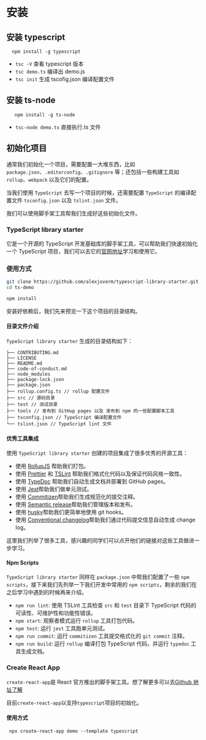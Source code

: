 # 安装

## 安装 typescript

```
  npm install -g typescript
```

- `tsc -V` 查看 typescript 版本
- `tsc demo.ts` 编译出 demo.js
- `tsc init` 生成 tscofig.json 编译配置文件

## 安装 ts-node

```
   npm install -g ts-node
```

- `tsc-node demo.ts` 直接执行.ts 文件

## 初始化项目

通常我们初始化一个项目，需要配置一大堆东西，比如 `package.json`、`.editorconfig`、`.gitignore` 等；还包括一些构建工具如 `rollup`、`webpack` 以及它们的配置。

当我们使用 `TypeScript` 去写一个项目的时候，还需要配置 `TypeScript` 的编译配置文件 `tsconfig.json` 以及 `tslint.json` 文件。

我们可以使用脚手架工具帮我们生成好这些初始化文件。

### TypeScript library starter

它是一个开源的 TypeScript 开发基础库的脚手架工具，可以帮助我们快速初始化一个 TypeScript 项目，我们可以去它的[官网地址](https://github.com/alexjoverm/typescript-library-starter)学习和使用它。

### 使用方式

```bash
git clone https://github.com/alexjoverm/typescript-library-starter.git ts-demo
cd ts-demo

npm install
```

安装好依赖后，我们先来预览一下这个项目的目录结构。

#### 目录文件介绍

`TypeScript library starter` 生成的目录结构如下：

```
├── CONTRIBUTING.md
├── LICENSE
├── README.md
├── code-of-conduct.md
├── node_modules
├── package-lock.json
├── package.json
├── rollup.config.ts // rollup 配置文件
├── src // 源码目录
├── test // 测试目录
├── tools // 发布到 GitHup pages 以及 发布到 npm 的一些配置脚本工具
├── tsconfig.json // TypeScript 编译配置文件
└── tslint.json // TypeScript lint 文件
```

#### 优秀工具集成

使用 `TypeScript library starter` 创建的项目集成了很多优秀的开源工具：

- 使用 [RollupJS](https://rollupjs.org/) 帮助我们打包。
- 使用 [Prettier](https://github.com/prettier/prettier) 和 [TSLint](https://palantir.github.io/tslint/) 帮助我们格式化代码以及保证代码风格一致性。
- 使用 [TypeDoc](https://typedoc.org/) 帮助我们自动生成文档并部署到 GitHub pages。
- 使用 [Jest](https://jestjs.io/)帮助我们做单元测试。
- 使用 [Commitizen](https://github.com/commitizen/cz-cli)帮助我们生成规范化的提交注释。
- 使用 [Semantic release](https://github.com/semantic-release/semantic-release)帮助我们管理版本和发布。
- 使用 [husky](https://github.com/typicode/husky)帮助我们更简单地使用 git hooks。
- 使用 [Conventional changelog](https://github.com/conventional-changelog/conventional-changelog)帮助我们通过代码提交信息自动生成 change log。

这里我们列举了很多工具，感兴趣的同学们可以点开他们的链接对这些工具做进一步学习。

#### Npm Scripts

`TypeScript library starter` 同样在 `package.json` 中帮我们配置了一些 `npm scripts`，接下来我们先列举一下我们开发中常用的 `npm scripts`，剩余的我们在之后学习中遇到的时候再来介绍。

- `npm run lint`: 使用 TSLint 工具检查 `src` 和 `test` 目录下 TypeScript 代码的可读性、可维护性和功能性错误。
- `npm start`: 观察者模式运行 `rollup` 工具打包代码。
- `npm test`: 运行 `jest` 工具跑单元测试。
- `npm run commit`: 运行 `commitizen` 工具提交格式化的 `git commit` 注释。
- `npm run build`: 运行 `rollup` 编译打包 TypeScript 代码，并运行 `typedoc` 工具生成文档。

### Create React App

`create-react-app`是 React 官方推出的脚手架工具。想了解更多可以去[Github 地址了解](https://github.com/facebook/create-react-app)

目前`create-react-app`以支持`typescript`项目的初始化。

#### 使用方式

```
 npx create-react-app demo --template typescript
```
